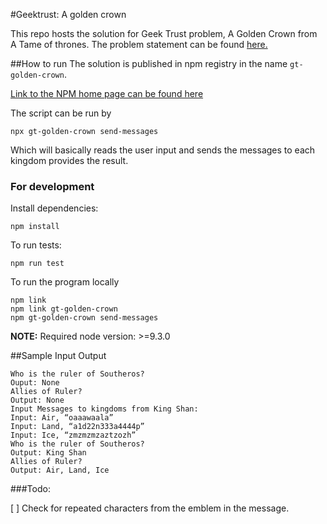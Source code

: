 #Geektrust: A golden crown

This repo hosts the solution for Geek Trust problem, A Golden Crown from A Tame of thrones.
The problem statement can be found [here.](https://www.geektrust.in/coding-problem/backend/tame-of-thrones)

##How to run
The solution is published in npm registry in the name `gt-golden-crown`.

[Link to the NPM home page can be found here](gt-golden-crown)


The script can be run by
```
npx gt-golden-crown send-messages
```
Which will basically reads the user input and sends the messages to each kingdom provides the result.

### For development
Install dependencies:
```
npm install
```
To run tests:
```
npm run test
```
To run the program locally
```
npm link
npm link gt-golden-crown
npm gt-golden-crown send-messages
```

**NOTE:** Required node version: >=9.3.0

##Sample Input Output
```
Who is the ruler of Southeros?
Ouput: None
Allies of Ruler?
Output: None
Input Messages to kingdoms from King Shan:
Input: Air, “oaaawaala”
Input: Land, “a1d22n333a4444p”
Input: Ice, “zmzmzmzaztzozh”
Who is the ruler of Southeros?
Output: King Shan
Allies of Ruler?
Output: Air, Land, Ice
```

###Todo:

[ ] Check for repeated characters from the emblem in the message.
